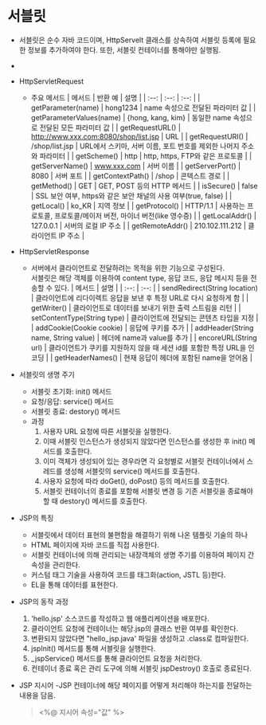 # 서블릿
- 서블릿은 순수 자바 코드이며, HttpServelt 클래스를 상속하여 서블릿 등록에 필요한 정보를 추가하여야 한다. 또한, 서블릿 컨테이너를 통해야만 실행됨.
- <br>
- HttpServletRequest
   - 주요 메서드
     | 메서드 | 반환 예 | 설명 |
     | :--: | :--: | :--: |
     | getParameter(name) | hong1234 | name 속성으로 전달된 파라미터 값 |
     | getParameterValues(name) | {hong, kang, kim} | 동일한 name 속성으로 전달된 모든 파라미터 값 |
     | getRequestURL() | http://www.xxx.com:8080/shop/list.jsp | URL |
     | getRequestURI() | /shop/list.jsp | URL에서 스키마, 서버 이름, 포트 번호를 제외한 나머지 주소와 파라미터 |
     | getScheme() | http | http, https, FTP와 같은 프로토콜 |
     | getServerName() | www.xxx.com | 서버 이름 |
     | getServerPort() | 8080 | 서버 포트 |
     | getContextPath() | /shop | 콘텍스트 경로 |
     | getMethod() | GET | GET, POST 등의 HTTP 메서드 |
     | isSecure() | false | SSL 보안 여부, https와 같은 보안 채널의 사용 여부(true, false) |
     | getLocal() | ko_KR | 지역 정보 |
     | getProtocol() | HTTP/1.1 | 사용하는 프로토콜, 프로토콜/메이저 버전, 마이너 버전(like 영수증) |
     | getLocalAddr() | 127.0.0.1 | 서버의 로컬 IP 주소 |
     | getRemoteAddr() | 210.102.111.212 | 클라이언트 IP 주소 |
     
- HttpServletResponse
    - 서버에서 클라이언트로 전달하려는 목적을 위한 기능으로 구성된다.<br>
    서블릿은 해당 객체를 이용하여 content type, 응답 코드, 응답 메시지 등을 전송할 수 있다.
      | 메서드 | 설명 |
       | :--: | :--: |
       | sendRedirect(String location) | 클라이언트에 리다이렉트 응답을 보낸 후 특정 URL로 다시 요청하게 함 |
       | getWriter() | 클라이언트로 데이터를 보내기 위한 출력 스트림을 리턴 |
       | setContentType(String type) | 클라이언트에 전달되는 콘텐츠 타입을 지정 |
       | addCookie(Cookie cookie) | 응답에 쿠키를 추가 |
       | addHeader(String name, String value) | 헤더에 name과 value를 추가 |
       | encoreURL(String url) | 클라이언트가 쿠키를 지원하지 않을 때 세션 id를 포함한 특정 URL을 인코딩 |
       | getHeaderNames() | 현재 응답이 헤더에 포함된 name을 얻어옴 |

- 서블릿의 생명 주기
  - 서블릿 초기화: init() 메서드
  - 요청/응답: service() 메서드
  - 서블릿 종료: destory() 메서드
  - 과정
    1. 사용자 URL 요청에 따른 서블릿을 실행한다.
    2. 이때 서블릿 인스턴스가 생성되지 않았다면 인스턴스를 생성한 후 init() 메서드를 호출한다.
    3. 이미 객체가 생성되어 있는 경우라면 각 요청별로 서블릿 컨테이너에서 스레드를 생성해 서블릿의 service() 메서드를 호출한다.
    4. 사용자 요청에 따라 doGet(), doPost() 등의 메서드를 호출한다.
    5. 서블릿 컨테이너의 종료를 포함해 서블릿 변경 등 기존 서블릿을 종료해야 할 때 destory() 메서드를 호출한다.

- JSP의 특징
     - 서블릿에서 데이터 표현의 불편함을 해결하기 위해 나온 템플릿 기술의 하나
     - HTML 페이지에 자바 코드를 직접 사용한다.
     - 서블릿 컨테이너에 의해 관리되는 내장객체의 생명 주기를 이용하여 페이지 간 속성을 관리한다.
     - 커스텀 태그 기술을 사용하여 코드를 태그화(action, JSTL 등)한다.
     - EL을 통해 데이터를 표현한다. 
- JSP의 동작 과정
     1. 'hello.jsp' 소스코드를 작성하고 웹 애플리케이션을 배포한다.
     2. 클라이언트 요청에 컨테이너는 해당.jsp의 클래스 반환 여부를 확인한다.
     3. 변환되지 않았다면 "hello_jsp.java' 파일을 생성하고 .class로 컴파일한다.
     4. jspInit() 메서드를 통해 서블릿을 실행한다.
     5. _jspService() 메서드를 통해 클라이언트 요청을 처리한다.
     6. 컨테이너 종료 혹은 관리 도구에 의해 서블릿 jspDestroy() 호출로 종료된다.
 
- JSP 지시어
     -JSP 컨테이너에 해당 페이지를 어떻게 처리해야 하는지를 전달하는 내용을 담음.
     > <%@ 지시어 속성="값" %>
